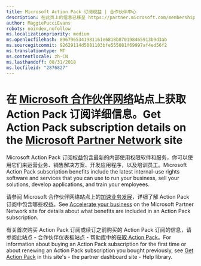 ```yaml
---
title: Microsoft Action Pack 订阅权益 | 合作伙伴中心
description: 在此页上的信息已移至 https://partner.microsoft.com/membership/internal-use-software。
author: MaggiePucciEvans
robots: noindex,nofollow
ms.localizationpriority: medium
ms.openlocfilehash: 8967965341981161e6818b870198465913b9d3ab
ms.sourcegitcommit: 92629114d5081103bfe555081f69997af4ed56f2
ms.translationtype: MT
ms.contentlocale: zh-CN
ms.lasthandoff: 08/31/2018
ms.locfileid: "2876827"
---
```

# <a name="get-action-pack-subscription-details-on-the-microsoft-partner-networkhttpspartnermicrosoftcommembershipinternal-use-software-site"></a><span data-ttu-id="cbbfb-103">在 [Microsoft 合作伙伴网络](https://partner.microsoft.com/membership/internal-use-software)站点上获取 Action Pack 订阅详细信息。</span><span class="sxs-lookup"><span data-stu-id="cbbfb-103">Get Action Pack subscription details on the [Microsoft Partner Network](https://partner.microsoft.com/membership/internal-use-software) site</span></span> 

<span data-ttu-id="cbbfb-104">Microsoft Action Pack 订阅权益包含最新的内部使用权限软件和服务，你可以使用它们来运营业务、销售解决方案、开发应用程序，以及培训员工。</span><span class="sxs-lookup"><span data-stu-id="cbbfb-104">Microsoft Action Pack subscription benefits include the latest internal-use rights software and services that you can use to run your business, sell your solutions, develop applications, and train your employees.</span></span>

<span data-ttu-id="cbbfb-105">请参阅 Microsoft 合作伙伴网络站点上的[加速业务发展](https://partner.microsoft.com/membership/internal-use-software)，详细了解 Action Pack 订阅中包含哪些权益。</span><span class="sxs-lookup"><span data-stu-id="cbbfb-105">See [Accelerate your business](https://partner.microsoft.com/membership/internal-use-software) on the Microsoft Partner Network site for details about what benefits are included in an Action Pack subscription.</span></span>   

<span data-ttu-id="cbbfb-106">有关首次购买 Action Pack 订阅或续订之前购买的 Action Pack 订阅的信息，请参阅此站点 - 合作伙伴仪表板站点 - 帮助库中的[获取 Action Pack](mpn-get-action-pack.md)。</span><span class="sxs-lookup"><span data-stu-id="cbbfb-106">For information about buying an Action Pack subscription for the first time or about renewing an Action Pack subscription you bought previously, see [Get Action Pack](mpn-get-action-pack.md) in this site's - the partner dashboard site - Help library.</span></span>


